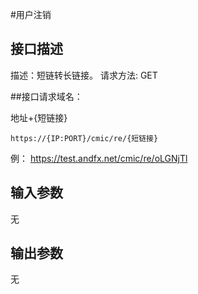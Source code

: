 #用户注销
## 接口描述
描述：短链转长链接。
请求方法: GET

##接口请求域名：

地址+{短链接}

```
https://{IP:PORT}/cmic/re/{短链接}
```
例：
https://test.andfx.net/cmic/re/oLGNjTl


## 输入参数
无

## 输出参数
无

